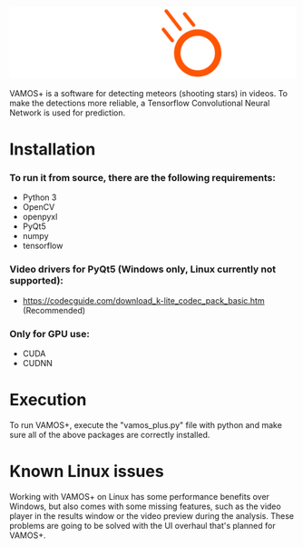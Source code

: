 ![vamos_plus_logo_white](files/vamos_plus_logo_white.png)

VAMOS+ is a software for detecting meteors (shooting stars) in videos. To make the detections more reliable, a Tensorflow Convolutional Neural Network is used for prediction.

# Installation
### To run it from source, there are the following requirements:
- Python 3
- OpenCV
- openpyxl
- PyQt5
- numpy
- tensorflow

### Video drivers for PyQt5 (Windows only, Linux currently not supported):
- https://codecguide.com/download_k-lite_codec_pack_basic.htm (Recommended)

### Only for GPU use:
- CUDA
- CUDNN

# Execution
To run VAMOS+, execute the "vamos_plus.py" file with python and make sure all of the above packages are correctly installed.

# Known Linux issues
Working with VAMOS+ on Linux has some performance benefits over Windows, but also comes with some missing features, such as the video player in the results window or the video preview during the analysis. 
These problems are going to be solved with the UI overhaul that's planned for VAMOS+.
